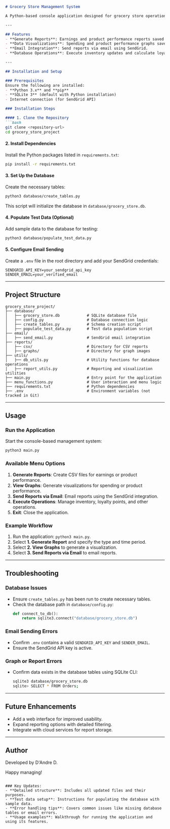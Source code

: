 
```markdown
# Grocery Store Management System

A Python-based console application designed for grocery store operations, allowing users to generate reports, view visualizations, and manage data efficiently.

---

## Features
- **Generate Reports**: Earnings and product performance reports saved as CSV files.
- **Data Visualizations**: Spending and product performance graphs saved as PNG images.
- **Email Integration**: Send reports via email using SendGrid.
- **Database Operations**: Execute inventory updates and calculate loyalty points.

---

## Installation and Setup

### Prerequisites
Ensure the following are installed:
- **Python 3.x** and **pip**
- **SQLite 3** (default with Python installation)
- Internet connection (for SendGrid API)

### Installation Steps

#### 1. Clone the Repository
```bash
git clone <repository-url>
cd grocery_store_project
```

#### 2. Install Dependencies
Install the Python packages listed in `requirements.txt`:
```bash
pip install -r requirements.txt
```

#### 3. Set Up the Database
Create the necessary tables:
```bash
python3 database/create_tables.py
```
This script will initialize the database in `database/grocery_store.db`.

#### 4. Populate Test Data (Optional)
Add sample data to the database for testing:
```bash
python3 database/populate_test_data.py
```

#### 5. Configure Email Sending
Create a `.env` file in the root directory and add your SendGrid credentials:
```env
SENDGRID_API_KEY=your_sendgrid_api_key
SENDER_EMAIL=your_verified_email
```

---

## Project Structure

```
grocery_store_project/
├── database/
│   ├── grocery_store.db            # SQLite database file
│   ├── config.py                   # Database connection logic
│   ├── create_tables.py            # Schema creation script
│   ├── populate_test_data.py       # Test data population script
├── email/
│   ├── send_email.py               # SendGrid email integration
├── reports/
│   ├── csv/                        # Directory for CSV reports
│   ├── graphs/                     # Directory for graph images
├── utils/
│   ├── db_utils.py                 # Utility functions for database operations
│   ├── report_utils.py             # Reporting and visualization utilities
├── main.py                         # Entry point for the application
├── menu_functions.py               # User interaction and menu logic
├── requirements.txt                # Python dependencies
├── .env                            # Environment variables (not tracked in Git)
```

---

## Usage

### Run the Application
Start the console-based management system:
```bash
python3 main.py
```

### Available Menu Options
1. **Generate Reports**: Create CSV files for earnings or product performance.
2. **View Graphs**: Generate visualizations for spending or product performance.
3. **Send Reports via Email**: Email reports using the SendGrid integration.
4. **Execute Operations**: Manage inventory, loyalty points, and other operations.
5. **Exit**: Close the application.

### Example Workflow
1. Run the application: `python3 main.py`.
2. Select **1. Generate Report** and specify the type and time period.
3. Select **2. View Graphs** to generate a visualization.
4. Select **3. Send Reports via Email** to email reports.

---

## Troubleshooting

### Database Issues
- Ensure `create_tables.py` has been run to create necessary tables.
- Check the database path in `database/config.py`:
  ```python
  def connect_to_db():
      return sqlite3.connect("database/grocery_store.db")
  ```

### Email Sending Errors
- Confirm `.env` contains a valid `SENDGRID_API_KEY` and `SENDER_EMAIL`.
- Ensure the SendGrid API key is active.

### Graph or Report Errors
- Confirm data exists in the database tables using SQLite CLI:
  ```bash
  sqlite3 database/grocery_store.db
  sqlite> SELECT * FROM Orders;
  ```

---

## Future Enhancements
- Add a web interface for improved usability.
- Expand reporting options with detailed filtering.
- Integrate with cloud services for report storage.

---

## Author
Developed by D'Andre D.

Happy managing!
```

### Key Updates:
- **Detailed structure**: Includes all updated files and their purposes.
- **Test data setup**: Instructions for populating the database with sample data.
- **Error handling tips**: Covers common issues like missing database tables or email errors.
- **Usage examples**: Walkthrough for running the application and using its features.

